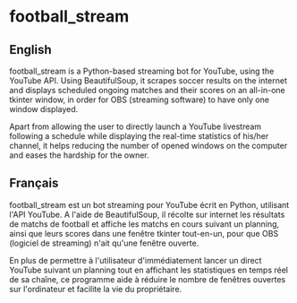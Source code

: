 # football_stream

## English

football_stream is a Python-based streaming bot for YouTube, using the YouTube API. 
Using BeautifulSoup, it scrapes soccer results on the internet and displays scheduled ongoing matches and their scores on an all-in-one tkinter window, in order for OBS (streaming software) to have only one window displayed.

Apart from allowing the user to directly launch a YouTube livestream following a schedule while displaying the real-time statistics of his/her channel, it helps reducing the number of opened windows on the computer and eases the hardship for the owner.

## Français

football_stream est un bot streaming  pour YouTube écrit en Python, utilisant l'API YouTube.
A l'aide de BeautifulSoup, il récolte sur internet les résultats de matchs de football et affiche les matchs en cours suivant un planning, ainsi que leurs scores dans une fenêtre tkinter tout-en-un, pour que OBS (logiciel de streaming) n'ait qu'une fenêtre ouverte.

En plus de permettre à l'utilisateur d'immédiatement lancer un direct YouTube suivant un planning tout en affichant les statistiques en temps réel de sa chaîne, ce programme aide à réduire le nombre de fenêtres ouvertes sur l'ordinateur et facilite la vie du propriétaire.
